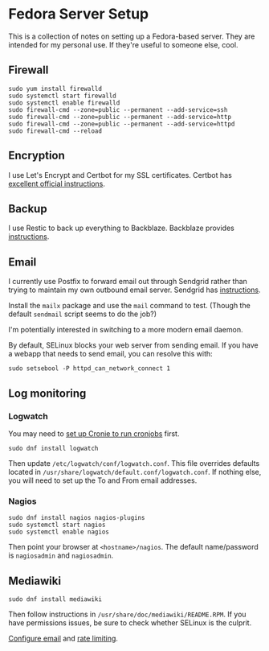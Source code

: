 # Fedora Server Setup

This is a collection of notes on setting up a Fedora-based server. They are intended for my personal use. If they're useful to someone else, cool.

## Firewall

```
sudo yum install firewalld
sudo systemctl start firewalld
sudo systemctl enable firewalld
sudo firewall-cmd --zone=public --permanent --add-service=ssh
sudo firewall-cmd --zone=public --permanent --add-service=http
sudo firewall-cmd --zone=public --permanent --add-service=httpd
sudo firewall-cmd --reload
```

## Encryption

I use Let's Encrypt and Certbot for my SSL certificates. Certbot has [excellent official instructions](https://certbot.eff.org/instructions?ws=apache&os=fedora).

## Backup

I use Restic to back up everything to Backblaze. Backblaze provides [instructions](https://www.backblaze.com/docs/cloud-storage-integrate-restic-with-backblaze-b2).

## Email

I currently use Postfix to forward email out through Sendgrid rather than trying to maintain my own outbound email server. Sendgrid has [instructions](https://docs.sendgrid.com/for-developers/sending-email/postfix).

Install the `mailx` package and use the `mail` command to test. (Though the default `sendmail` script seems to do the job?)

I'm potentially interested in switching to a more modern email daemon.

By default, SELinux blocks your web server from sending email. If you have a webapp that needs to send email, you can resolve this with:

```
sudo setsebool -P httpd_can_network_connect 1
```

## Log monitoring

### Logwatch

You may need to [set up Cronie to run cronjobs](https://docs.fedoraproject.org/en-US/fedora/latest/system-administrators-guide/monitoring-and-automation/Automating_System_Tasks/) first.

```
sudo dnf install logwatch
```

Then update `/etc/logwatch/conf/logwatch.conf`. This file overrides defaults located in `/usr/share/logwatch/default.conf/logwatch.conf`. If nothing else, you will need to set up the To and From email addresses.

### Nagios

```
sudo dnf install nagios nagios-plugins
sudo systemctl start nagios
sudo systemctl enable nagios
```

Then point your browser at `<hostname>/nagios`. The default name/password is `nagiosadmin` and `nagiosadmin`.

## Mediawiki

```
sudo dnf install mediawiki
```

Then follow instructions in `/usr/share/doc/mediawiki/README.RPM`. If you have permissions issues, be sure to check whether SELinux is the culprit.

[Configure email](https://www.mediawiki.org/wiki/Manual:$wgSMTP) and [rate limiting](https://www.mediawiki.org/wiki/Manual:$wgRateLimits).
